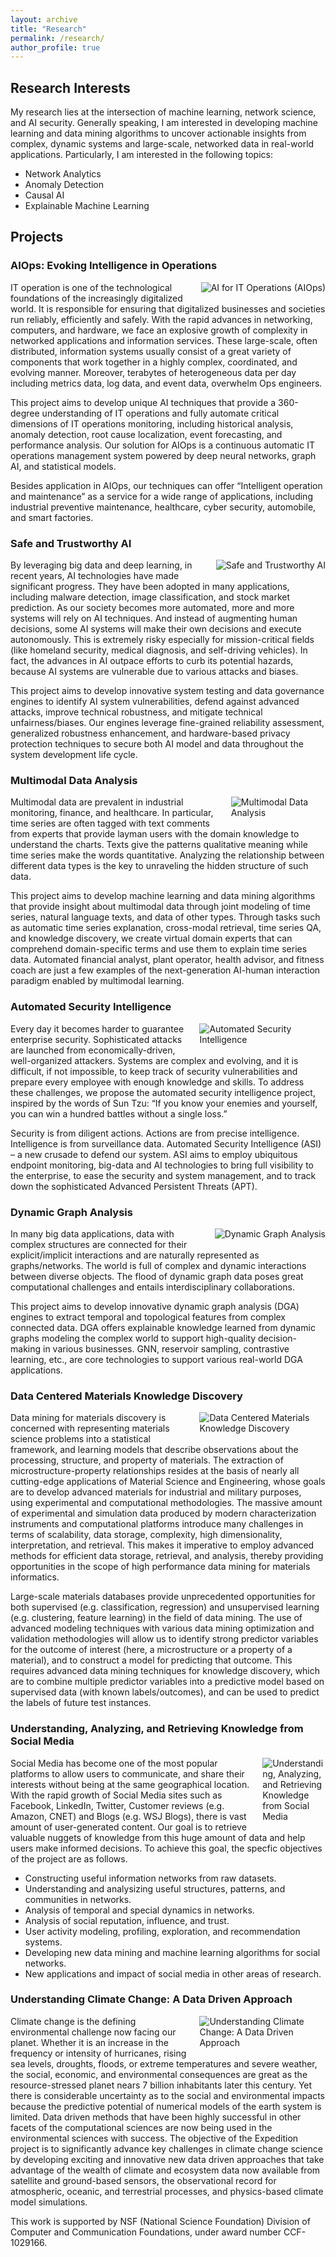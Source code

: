 ```yaml
---
layout: archive
title: "Research"
permalink: /research/
author_profile: true
---
```


<!-- Google tag (gtag.js) -->
<script async src="https://www.googletagmanager.com/gtag/js?id=G-376ZKYTEY6"></script>
<script>
  window.dataLayer = window.dataLayer || [];
  function gtag(){dataLayer.push(arguments);}
  gtag('js', new Date());

  gtag('config', 'G-376ZKYTEY6');
</script>
		
<h2> Research Interests </h2>
<p>My research lies at the intersection of machine learning, network science, and AI security. Generally speaking, I am interested in developing machine learning and data mining algorithms to uncover actionable insights from complex, dynamic systems and large-scale, networked data in real-world applications. Particularly, I am interested in the following topics:
<ul>
  <li>Network Analytics</li>
  <li>Anomaly Detection</li>
  <li>Causal AI</li>
  <li>Explainable Machine Learning</li>
</ul>
</p>

<h2> Projects</h2>

<h3>AIOps: Evoking Intelligence in Operations</h3>

<div class='flex_column av-l41zf-1f7570f743625fca3b1aeece0d622edf av_one_full  avia-builder-el-13  el_after_av_one_fifth  el_before_av_one_half  first flex_column_div column-top-margin'>
    <div class='av-special-heading av-cu4ob-14a7cde11bea3f51ac252cb2f24ef51b av-special-heading-h2  avia-builder-el-14  avia-builder-el-no-sibling '>
        <div class="special-heading-border">
            <div class="special-heading-inner-border"></div>
        </div>
    </div>
</div>

<div class='flex_column av-7upkir-95250c64fb45240c01ef7cdc76d5ac64 av_one_half  avia-builder-el-15  el_after_av_one_full  el_before_av_one_half  first flex_column_div column-top-margin'>
    <section class='av_textblock_section av-57nxib-f1a699dbdfd67465c147325fe63a1c0b' itemscope="itemscope" itemtype="https://schema.org/CreativeWork">
        <div class='avia_textblock' itemprop="text">
            <!-- Image floated to the right -->
            <img fetchpriority="high" decoding="async" class='wp-image-4729 avia-img-lazy-loading-not-4729 avia_image' src="https://www.nec-labs.com/wp-content/uploads/2023/10/AI-for-IT-Operations-AIOps.png" alt='AI for IT Operations (AIOps)' title='AI for IT Operations (AIOps)' style="float: right; margin: 0 0 15px 15px; max-width: 50%;" />

<p>IT operation is one of the technological foundations of the increasingly digitalized world. It is responsible for ensuring that digitalized businesses and societies run reliably, efficiently and safely. With the rapid advances in networking, computers, and hardware, we face an explosive growth of complexity in networked applications and information services. These large-scale, often distributed, information systems usually consist of a great variety of components that work together in a highly complex, coordinated, and evolving manner. Moreover, terabytes of heterogeneous data per day including metrics data, log data, and event data, overwhelm Ops engineers.</p>
        </div>
    </section>
</div>

<section  class='av_textblock_section av-m06va54a-6e3a82bb09936342015dc726e78b2c94'  itemscope="itemscope" itemtype="https://schema.org/CreativeWork" ><div class='avia_textblock'  itemprop="text" ><p>This project aims to develop unique AI techniques that provide a 360-degree understanding of IT operations and fully automate critical dimensions of IT operations monitoring, including historical analysis, anomaly detection, root cause localization, event forecasting, and performance analysis. Our solution for AIOps is a continuous automatic IT operations management system powered by deep neural networks, graph AI, and statistical models.</p>
<p>Besides application in AIOps, our techniques can offer “Intelligent operation and maintenance” as a service for a wide range of applications, including industrial preventive maintenance, healthcare, cyber security, automobile, and smart factories.</p>

<!-- <b>Representative Publication</b>: [\[MULAN WWW'24\]](https://zhengzhangchen.github.io/paper/MULAN-_Multi-modal_Causal_Structure_Learning_and_Root_Cause_Analysis_for_Microservice_Systems.pdf") [\[REASON KDD'23\]](https://zhengzhangchen.github.io/paper/Interdependent_Causal_Networks_for_Root_Cause_Localization.pdf) [\[CORAL KDD'23\]](https://zhengzhangchen.github.io/paper/Incremental_Causal_Graph_Learning_for_Online_Root_Cause_Analysis.pdf) -->


<h3>Safe and Trustworthy AI</h3>

<!-- Text wrapping around the image -->
<div class='flex_column av-7upkir-95250c64fb45240c01ef7cdc76d5ac64 av_one_half  avia-builder-el-15  el_after_av_one_full  el_before_av_one_half  first flex_column_div column-top-margin'>
    <section class='av_textblock_section av-57nxib-f1a699dbdfd67465c147325fe63a1c0b' itemscope="itemscope" itemtype="https://schema.org/CreativeWork">
        <div class='avia_textblock' itemprop="text">
            <!-- Image floated to the right -->
            <img fetchpriority="high" decoding="async" class='wp-image-4719 avia-img-lazy-loading-not-4719 avia_image' src="https://www.nec-labs.com/wp-content/uploads/2023/10/Safe-and-Trustworthy-AI.png" alt='Safe and Trustworthy AI' title='Safe and Trustworthy AI' style="float: right; margin: 0 0 15px 15px; max-width: 50%;" />

<p>By leveraging big data and deep learning, in recent years, AI technologies have made significant progress. They have been adopted in many applications, including malware detection, image classification, and stock market prediction. As our society becomes more automated, more and more systems will rely on AI techniques. And instead of augmenting human decisions, some AI systems will make their own decisions and execute autonomously. This is extremely risky especially for mission-critical fields (like homeland security, medical diagnosis, and self-driving vehicles). In fact, the advances in AI outpace efforts to curb its potential hazards, because AI systems are vulnerable due to various attacks and biases.</p>
        </div>
    </section>
</div>

<div class='flex_column av-3r0s7i-487dd53ce7ff707872c0624df9153480 av_one_full  avia-builder-el-19  el_after_av_one_half  el_before_av_one_full  first flex_column_div column-top-margin'>
    <section class='av_textblock_section av-294u8u-6deca95511cc360576b7aeb3875dfba3' itemscope="itemscope" itemtype="https://schema.org/CreativeWork">
        <div class='avia_textblock' itemprop="text">
            <p>This project aims to develop innovative system testing and data governance engines to identify AI system vulnerabilities, defend against advanced attacks, improve technical robustness, and mitigate technical unfairness/biases. Our engines leverage fine-grained reliability assessment, generalized robustness enhancement, and hardware-based privacy protection techniques to secure both AI model and data throughout the system development life cycle.</p>
        </div>
    </section>
</div>


<h3>Multimodal Data Analysis</h3>

<div class='flex_column av-l41zf-1f7570f743625fca3b1aeece0d622edf av_one_full  avia-builder-el-13  el_after_av_one_fifth  el_before_av_one_half  first flex_column_div column-top-margin'>
    <div class='av-special-heading av-cu4ob-418aed05b3ab56fe0e80e05711146fa0 av-special-heading-h2  avia-builder-el-14  avia-builder-el-no-sibling'>
        <div class="special-heading-border">
            <div class="special-heading-inner-border"></div>
        </div>
    </div>
</div>



<div class='flex_column av-7upkir-95250c64fb45240c01ef7cdc76d5ac64 av_one_half  avia-builder-el-15  el_after_av_one_full  el_before_av_one_half  first flex_column_div column-top-margin'>
    <section class='av_textblock_section av-57nxib-f1a699dbdfd67465c147325fe63a1c0b' itemscope="itemscope" itemtype="https://schema.org/CreativeWork">
        <div class='avia_textblock' itemprop="text">
            <!-- Image floated to the right -->
            <img fetchpriority="high" decoding="async" class='wp-image-4726 avia-img-lazy-loading-not-4726 avia_image' src="https://www.nec-labs.com/wp-content/uploads/2023/10/Multimodal-Data-Analysis.png" alt='Multimodal Data Analysis' title='Multimodal Data Analysis' style="float: right; margin: 0 0 15px 15px; max-width: 30%;" />

<p>Multimodal data are prevalent in industrial monitoring, finance, and healthcare. In particular, time series are often tagged with text comments from experts that provide layman users with the domain knowledge to understand the charts. Texts give the patterns qualitative meaning while time series make the words quantitative. Analyzing the relationship between different data types is the key to unraveling the hidden structure of such data.</p>
<p>This project aims to develop machine learning and data mining algorithms that provide insight about multimodal data through joint modeling of time series, natural language texts, and data of other types. Through tasks such as automatic time series explanation, cross-modal retrieval, time series QA, and knowledge discovery, we create virtual domain experts that can comprehend domain-specific terms and use them to explain time series data. Automated financial analyst, plant operator, health advisor, and fitness coach are just a few examples of the next-generation AI-human interaction paradigm enabled by multimodal learning.</p>
        </div>
    </section>
</div>


<h3>Automated Security Intelligence</h3>

<!-- Text wrapping around the image -->
<div class='flex_column av-4b25ma-15fe0f6d6486e0c75c98bc71926d7d68 av_one_half  avia-builder-el-15  el_after_av_one_full  el_before_av_one_half  first flex_column_div column-top-margin'>
    <section class='av_textblock_section av-lswi30y1-9481e58db4434d2bccdc80a30667e62c' itemscope="itemscope" itemtype="https://schema.org/CreativeWork">
        <div class='avia_textblock' itemprop="text">
            <!-- Image floated to the right -->
            <img fetchpriority="high" decoding="async" class='wp-image-5805 avia-img-lazy-loading-not-5805 avia_image' src="https://zhengzhangchen.github.io/images/DGA.png" alt='Automated Security Intelligence' title='Automated Security Intelligence 1' style="float: right; margin: 0 0 15px 15px; max-width: 40%;" />

 <p>Every day it becomes harder to guarantee enterprise security. Sophisticated attacks are launched from economically-driven, well-organized attackers. Systems are complex and evolving, and it is difficult, if not impossible, to keep track of security vulnerabilities and prepare every employee with enough knowledge and skills. To address these challenges, we propose the automated security intelligence project, inspired by the words of Sun Tzu: “If you know your enemies and yourself, you can win a hundred battles without a single loss.”</p>
        </div>
    </section>
</div>

 <p>Security is from diligent actions. Actions are from precise intelligence. Intelligence is from surveillance data. Automated Security Intelligence (ASI) – a new crusade to defend our system. ASI aims to employ ubiquitous endpoint monitoring, big-data and AI technologies to bring full visibility to the enterprise, to ease the security and system management, and to track down the sophisticated Advanced Persistent Threats (APT).</p>

<h3>Dynamic Graph Analysis</h3>

<!-- Text wrapping around the image -->
<div class='flex_column av-7upkir-95250c64fb45240c01ef7cdc76d5ac64 av_one_half  avia-builder-el-15  el_after_av_one_full  el_before_av_one_half  first flex_column_div column-top-margin'>
    <section class='av_textblock_section av-57nxib-f1a699dbdfd67465c147325fe63a1c0b' itemscope="itemscope" itemtype="https://schema.org/CreativeWork">
        <div class='avia_textblock' itemprop="text">
            <!-- Image floated to the right -->
            <img fetchpriority="high" decoding="async" class='wp-image-4723 avia-img-lazy-loading-not-4723 avia_image' src="https://www.nec-labs.com/wp-content/uploads/2023/10/Dynamic-Graph-Analysis.png" alt='Dynamic Graph Analysis' title='Dynamic Graph Analysis' style="float: right; margin: 0 0 15px 15px; max-width: 40%;" />

<p>In many big data applications, data with complex structures are connected for their explicit/implicit interactions and are naturally represented as graphs/networks. The world is full of complex and dynamic interactions between diverse objects. The flood of dynamic graph data poses great computational challenges and entails interdisciplinary collaborations.</p>
            <p>This project aims to develop innovative dynamic graph analysis (DGA) engines to extract temporal and topological features from complex connected data. DGA offers explainable knowledge learned from dynamic graphs modeling the complex world to support high-quality decision-making in various businesses. GNN, reservoir sampling, contrastive learning, etc., are core technologies to support various real-world DGA applications.</p>
        </div>
    </section>
</div>






<h3>Data Centered Materials Knowledge Discovery</h3>


<div class='flex_column av-7upkir-95250c64fb45240c01ef7cdc76d5ac64 av_one_half  avia-builder-el-15  el_after_av_one_full  el_before_av_one_half  first flex_column_div column-top-margin'>
    <section class='av_textblock_section av-57nxib-f1a699dbdfd67465c147325fe63a1c0b' itemscope="itemscope" itemtype="https://schema.org/CreativeWork">
        <div class='avia_textblock' itemprop="text">
            <!-- Image floated to the right -->
            <img fetchpriority="high" decoding="async" class='wp-image-4726 avia-img-lazy-loading-not-4726 avia_image' src="https://zhengzhangchen.github.io/images/material_project.png" alt='Data Centered Materials Knowledge Discovery' title='ML based Microstructure Descriptor Identification' style="float: right; margin: 0 0 15px 15px; max-width: 40%;" />

 <p>Data mining for materials discovery is concerned with representing materials science problems into a statistical framework, and learning models that describe observations about the processing, structure, and property of materials. The extraction of microstructure-property relationships resides at the basis of nearly all cutting-edge applications of Material Science and Engineering, whose goals are to develop advanced materials for industrial and military purposes, using experimental and computational methodologies. The massive amount of experimental and simulation data produced by modern characterization instruments and computational platforms introduce many challenges in terms of scalability, data storage, complexity, high dimensionality, interpretation, and retrieval. This makes it imperative to employ advanced methods for efficient data storage, retrieval, and analysis, thereby providing opportunities in the scope of high performance data mining for materials informatics.</p>

 <p>Large-scale materials databases provide unprecedented opportunities for both supervised (e.g. classification, regression) and unsupervised learning (e.g. clustering, feature learning) in the field of data mining. The use of advanced modeling techniques with various data mining optimization and validation methodologies will allow us to identify strong predictor variables for the outcome of interest (here, a microstructure or a property of a material), and to construct a model for predicting that outcome. This requires advanced data mining techniques for knowledge discovery, which are to combine multiple predictor variables into a predictive model based on supervised data (with known labels/outcomes), and can be used to predict the labels of future test instances.</p>


<h3>Understanding, Analyzing, and Retrieving Knowledge from Social Media</h3>

<div class='flex_column av-4b25ma-15fe0f6d6486e0c75c98bc71926d7d68 av_one_half  avia-builder-el-15  el_after_av_one_full  el_before_av_one_half  first flex_column_div column-top-margin'>
    <section class='av_textblock_section av-lswi30y1-9481e58db4434d2bccdc80a30667e62c' itemscope="itemscope" itemtype="https://schema.org/CreativeWork">
        <div class='avia_textblock' itemprop="text">
            <!-- Image floated to the right -->
            <img fetchpriority="high" decoding="async" class='wp-image-5805 avia-img-lazy-loading-not-5805 avia_image' src="https://zhengzhangchen.github.io/images/social_project.png" alt='Understanding, Analyzing, and Retrieving Knowledge from Social Media' title='Facebook Communities ' style="float: right; margin: 0 0 15px 15px; max-width: 20%;" />

<p> Social Media has become one of the most popular platforms to allow users 
to communicate, and share their interests without being at the same 
geographical location. 
With the rapid growth of Social Media sites such as Facebook, 
LinkedIn, Twitter, Customer reviews (e.g. Amazon, CNET) and Blogs (e.g. WSJ Blogs), there is 
vast amount of 
user-generated content. Our goal is to retrieve valuable nuggets of 
knowledge from this huge amount of data and help users make informed decisions.
To achieve this goal, the specfic objectives of the project are as follows.
	<ul>
	<li>Constructing useful information networks from raw datasets.</li>
    	<li>Understanding and analysizing useful structures, patterns, and communities in networks.</li>
	<li>Analysis of temporal and special dynamics in networks.</li>
    	<li>Analysis of social reputation, influence, and trust.</li>
	<li>User activity modeling, profiling, exploration, and recommendation systems.</li>
	<li>Developing new data mining and machine learning algorithms for social networks.</li>
 	<li>New applications and impact of social media in other areas of research.</li>
	</ul>
	</p>

<h3>Understanding Climate Change: A Data Driven Approach</h3>

<div class='flex_column av-4b25ma-15fe0f6d6486e0c75c98bc71926d7d68 av_one_half  avia-builder-el-15  el_after_av_one_full  el_before_av_one_half  first flex_column_div column-top-margin'>
    <section class='av_textblock_section av-lswi30y1-9481e58db4434d2bccdc80a30667e62c' itemscope="itemscope" itemtype="https://schema.org/CreativeWork">
        <div class='avia_textblock' itemprop="text">
            <!-- Image floated to the right -->
            <img fetchpriority="high" decoding="async" class='wp-image-5805 avia-img-lazy-loading-not-5805 avia_image' src="https://zhengzhangchen.github.io/images/climate_project.png" alt='Understanding Climate Change: A Data Driven Approach' title='Understanding Climate Change: A Data Driven Approach' style="float: right; margin: 0 0 15px 15px; max-width: 40%;" />


<p>Climate change is the defining environmental challenge now facing our planet. Whether it is an increase in the frequency or intensity of hurricanes, rising sea levels, droughts, floods, or extreme temperatures and severe weather, the social, economic, and environmental consequences are great as the resource-stressed planet nears 7 billion inhabitants later this century. Yet there is considerable uncertainty as to the social and environmental impacts because the predictive potential of numerical models of the earth system is limited. Data driven methods that have been highly successful in other facets of the computational sciences are now being used in the environmental sciences with success. The objective of the Expedition project is to significantly advance key challenges in climate change science by developing exciting and innovative new data driven approaches that take advantage of the wealth of climate and ecosystem data now available from satellite and ground-based sensors, the observational record for atmospheric, oceanic, and terrestrial processes, and physics-based climate model simulations.</p>

<p>This work is supported by NSF (National Science Foundation) Division of Computer and Communication Foundations, under award number CCF-1029166.</p>
